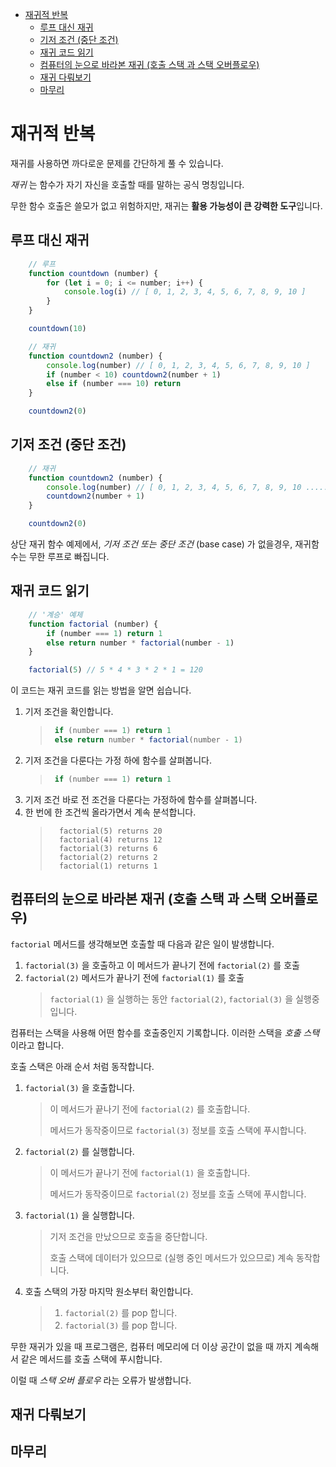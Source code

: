 - [재귀적 반복](#재귀적-반복)
  - [루프 대신 재귀](#루프-대신-재귀)
  - [기저 조건 (중단 조건)](#기저-조건-중단-조건)
  - [재귀 코드 읽기](#재귀-코드-읽기)
  - [컴퓨터의 눈으로 바라본 재귀 (호출 스택 과 스택 오버플로우)](#컴퓨터의-눈으로-바라본-재귀-호출-스택-과-스택-오버플로우)
  - [재귀 다뤄보기](#재귀-다뤄보기)
  - [마무리](#마무리)

# 재귀적 반복

재귀를 사용하면 까다로운 문제를 간단하게 풀 수 있습니다.

*재귀* 는 함수가 자기 자신을 호출할 때를 말하는 공식 명칭입니다.

무한 함수 호출은 쓸모가 없고 위험하지만, 재귀는 **활용 가능성이 큰 강력한 도구**입니다.

## 루프 대신 재귀

``` js
    // 루프
    function countdown (number) {
        for (let i = 0; i <= number; i++) {
            console.log(i) // [ 0, 1, 2, 3, 4, 5, 6, 7, 8, 9, 10 ]
        }
    }

    countdown(10)
```

``` js
    // 재귀
    function countdown2 (number) {
        console.log(number) // [ 0, 1, 2, 3, 4, 5, 6, 7, 8, 9, 10 ]
        if (number < 10) countdown2(number + 1)
        else if (number === 10) return
    }

    countdown2(0)
```

## 기저 조건 (중단 조건)

``` js
    // 재귀
    function countdown2 (number) {
        console.log(number) // [ 0, 1, 2, 3, 4, 5, 6, 7, 8, 9, 10 ...... ]
        countdown2(number + 1)
    }

    countdown2(0)
```
상단 재귀 함수 예제에서, *기저 조건 또는 중단 조건* (base case) 가 없을경우, 재귀함수는 무한 루프로 빠집니다.


## 재귀 코드 읽기

``` js
    // '계승' 예제
    function factorial (number) {
        if (number === 1) return 1
        else return number * factorial(number - 1)
    }

    factorial(5) // 5 * 4 * 3 * 2 * 1 = 120
```

이 코드는 재귀 코드를 읽는 방법을 알면 쉽습니다.

1. 기저 조건을 확인합니다.
   > ``` js
   >  if (number === 1) return 1
   >  else return number * factorial(number - 1)
   > ```
2. 기저 조건을 다룬다는 가정 하에 함수를 살펴봅니다.
   > ``` js
   >  if (number === 1) return 1
   > ```
3. 기저 조건 바로 전 조건을 다룬다는 가정하에 함수를 살펴봅니다.
4. 한 번에 한 조건씩 올라가면서 계속 분석합니다.
   > ```
   >   factorial(5) returns 20
   >   factorial(4) returns 12
   >   factorial(3) returns 6
   >   factorial(2) returns 2
   >   factorial(1) returns 1
   > ```

## 컴퓨터의 눈으로 바라본 재귀 (호출 스택 과 스택 오버플로우)

`factorial` 메서드를 생각해보면 호출할 때 다음과 같은 일이 발생합니다.

1. `factorial(3)` 을 호출하고 이 메서드가 끝나기 전에 `factorial(2)` 를 호출
2. `factorial(2)` 메서드가 끝나기 전에 `factorial(1)` 를 호출
    > `factorial(1)` 을 실행하는 동안 `factorial(2)`, `factorial(3)` 을 실행중입니다.

컴퓨터는 스택을 사용해 어떤 함수를 호출중인지 기록합니다. 이러한 스택을 *호출 스택* 이라고 합니다.

호출 스택은 아래 순서 처럼 동작합니다.

1. `factorial(3)` 을 호출합니다.
   > 이 메서드가 끝나기 전에 `factorial(2)` 를 호출합니다.
   >
   > 메서드가 동작중이므로 `factorial(3)` 정보를 호출 스택에 푸시합니다.
2. `factorial(2)` 를 실행합니다.
   > 이 메서드가 끝나기 전에 `factorial(1)` 을 호출합니다.
   >
   > 메서드가 동작중이므로 `factorial(2)` 정보를 호출 스택에 푸시합니다.
3. `factorial(1)` 을 실행합니다.
   > 기저 조건을 만났으므로 호출을 중단합니다.
   > 
   > 호출 스택에 데이터가 있으므로 (실행 중인 메서드가 있으므로) 계속 동작합니다.
4. 호출 스택의 가장 마지막 원소부터 확인합니다.
   > 1. `factorial(2)` 를 pop 합니다.
   > 2. `factorial(3)` 를 pop 합니다.


무한 재귀가 있을 때 프로그램은, 컴퓨터 메모리에 더 이상 공간이 없을 때 까지 계속해서 같은 메서드를 호출 스택에 푸시합니다.

이럴 때 *스택 오버 플로우* 라는 오류가 발생합니다.


## 재귀 다뤄보기

## 마무리